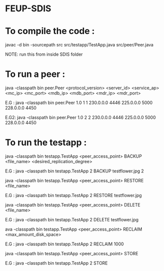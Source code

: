 # FEUP-SDIS

# To compile the code : 

javac -d bin -sourcepath src src/testapp/TestApp.java src/peer/Peer.java

NOTE: run this from inside SDIS folder

# To run a peer : 

java -classpath bin peer.Peer <protocol_version> <server_id> <service_ap> <mc_ip> <mc_port> <mdb_ip> <mdb_port> <mdr_ip> <mdr_port>

E.G : java -classpath bin peer.Peer 1.0 1 1 230.0.0.0 4446 225.0.0.0 5000 228.0.0.0 4450

E.G2: java -classpath bin peer.Peer 1.0 2 2 230.0.0.0 4446 225.0.0.0 5000 228.0.0.0 4450

# To run the testapp :

java -classpath bin testapp.TestApp <peer_access_point> BACKUP <file_name> <desired_replication_degree>

E.G : java -classpath bin testapp.TestApp 2 BACKUP testflower.jpg 2


java -classpath bin testapp.TestApp <peer_access_point> RESTORE <file_name> 

E.G : java -classpath bin testapp.TestApp 2 RESTORE testflower.jpg


java -classpath bin testapp.TestApp <peer_access_point> DELETE <file_name> 

E.G : java -classpath bin testapp.TestApp 2 DELETE testflower.jpg


ava -classpath bin testapp.TestApp <peer_access_point> RECLAIM <max_amount_disk_space>

E.G : java -classpath bin testapp.TestApp 2 RECLAIM 1000


java -classpath bin testapp.TestApp <peer_access_point> STORE

E.G : java -classpath bin testapp.TestApp 2 STORE
